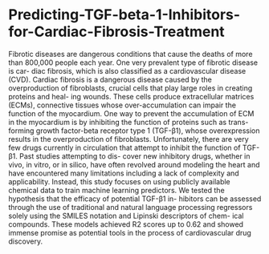 # Predicting-TGF-beta-1-Inhibitors-for-Cardiac-Fibrosis-Treatment

Fibrotic diseases are dangerous conditions
that cause the deaths of more than 800,000 people each
year. One very prevalent type of fibrotic disease is car-
diac fibrosis, which is also classified as a cardiovascular
disease (CVD). Cardiac fibrosis is a dangerous disease
caused by the overproduction of fibroblasts, crucial
cells that play large roles in creating proteins and heal-
ing wounds. These cells produce extracellular matrices
(ECMs), connective tissues whose over-accumulation
can impair the function of the myocardium. One way to
prevent the accumulation of ECM in the myocardium
is by inhibiting the function of proteins such as trans-
forming growth factor-beta receptor type 1 (TGF-β1),
whose overexpression results in the overproduction of
fibroblasts. Unfortunately, there are very few drugs
currently in circulation that attempt to inhibit the
function of TGF-β1. Past studies attempting to dis-
cover new inhibitory drugs, whether in vivo, in vitro,
or in silico, have often revolved around modeling the
heart and have encountered many limitations including
a lack of complexity and applicability. Instead, this
study focuses on using publicly available chemical data
to train machine learning predictors. We tested the
hypothesis that the efficacy of potential TGF-β1 in-
hibitors can be assessed through the use of traditional
and natural language processing regressors solely using
the SMILES notation and Lipinski descriptors of chem-
ical compounds. These models achieved R2 scores up
to 0.62 and showed immense promise as potential tools
in the process of cardiovascular drug discovery.
